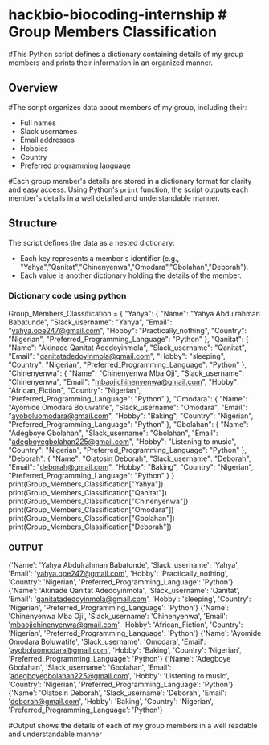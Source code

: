 # hackbio-biocoding-internship # Group Members Classification

#This Python script defines a dictionary containing details of my group members and prints their information in an organized manner.

## Overview
#The script organizes data about members of my group, including their:
- Full names
- Slack usernames
- Email addresses
- Hobbies
- Country
- Preferred programming language

#Each group member's details are stored in a dictionary format for clarity and easy access. Using Python's `print` function, the script outputs each member's details in a well detailed and understandable manner.

## Structure
The script defines the data as a nested dictionary:
- Each key represents a member's identifier (e.g., "Yahya","Qanitat","Chinenyenwa","Omodara","Gbolahan","Deborah").
- Each value is another dictionary holding the details of the member.

### Dictionary code using python
Group_Members_Classification = {
"Yahya": {
    "Name": "Yahya Abdulrahman Babatunde",
    "Slack_username": "Yahya",
    "Email": "yahya.ope247@gmail.com",
    "Hobby": "Practically_nothing",
    "Country": "Nigerian",
    "Preferred_Programming_Language": "Python"
},
"Qanitat": {
    "Name": "Akinade Qanitat Adedoyinmola",
    "Slack_username": "Qanitat",
    "Email": "qanitatadedoyinmola@gmail.com",
    "Hobby": "sleeping",
    "Country": "Nigerian",
    "Preferred_Programming_Language": "Python"
},
"Chinenyenwa": {
    "Name": "Chinenyenwa Mba Oji", 
    "Slack_username": "Chinenyenwa",
    "Email": "mbaojichinenyenwa@gmail.com",
    "Hobby": "African_Fiction",
    "Country": "Nigerian",
    "Preferred_Programming_Language": "Python"
},
"Omodara": {
    "Name": "Ayomide Omodara Boluwatife", 
    "Slack_username": "Omodara",
    "Email": "ayoboluomodara@gmail.com",
    "Hobby": "Baking",
    "Country": "Nigerian",
    "Preferred_Programming_Language": "Python"
},
"Gbolahan": {
    "Name": "Adegboye Gbolahan", 
    "Slack_username": "Gbolahan",
    "Email": "adegboyegbolahan225@gmail.com",
    "Hobby": "Listening to music",
    "Country": "Nigerian",
    "Preferred_Programming_Language": "Python"
},
"Deborah": {
    "Name": "Olatosin Deborah", 
    "Slack_username": "Deborah",
    "Email": "deborah@gmail.com",
    "Hobby": "Baking",
    "Country": "Nigerian",
    "Preferred_Programming_Language": "Python"
}
}
print(Group_Members_Classification["Yahya"])
print(Group_Members_Classification["Qanitat"])
print(Group_Members_Classification["Chinenyenwa"])
print(Group_Members_Classification["Omodara"])
print(Group_Members_Classification["Gbolahan"])
print(Group_Members_Classification["Deborah"])

### OUTPUT
{'Name': 'Yahya Abdulrahman Babatunde', 'Slack_username': 'Yahya', 'Email': 'yahya.ope247@gmail.com', 'Hobby': 'Practically_nothing', 'Country': 'Nigerian', 'Preferred_Programming_Language': 'Python'}
{'Name': 'Akinade Qanitat Adedoyinmola', 'Slack_username': 'Qanitat', 'Email': 'qanitatadedoyinmola@gmail.com', 'Hobby': 'sleeping', 'Country': 'Nigerian', 'Preferred_Programming_Language': 'Python'}
{'Name': 'Chinenyenwa Mba Oji', 'Slack_username': 'Chinenyenwa', 'Email': 'mbaojichinenyenwa@gmail.com', 'Hobby': 'African_Fiction', 'Country': 'Nigerian', 'Preferred_Programming_Language': 'Python'}
{'Name': 'Ayomide Omodara Boluwatife', 'Slack_username': 'Omodara', 'Email': 'ayoboluomodara@gmail.com', 'Hobby': 'Baking', 'Country': 'Nigerian', 'Preferred_Programming_Language': 'Python'}
{'Name': 'Adegboye Gbolahan', 'Slack_username': 'Gbolahan', 'Email': 'adegboyegbolahan225@gmail.com', 'Hobby': 'Listening to music', 'Country': 'Nigerian', 'Preferred_Programming_Language': 'Python'}
{'Name': 'Olatosin Deborah', 'Slack_username': 'Deborah', 'Email': 'deborah@gmail.com', 'Hobby': 'Baking', 'Country': 'Nigerian', 'Preferred_Programming_Language': 'Python'}

#Output shows the details of each of my group members in a well readable and understandable manner

